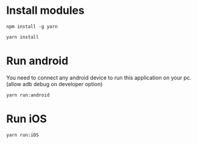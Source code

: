 
# Install modules
`npm install -g yarn`

`yarn install`

# Run android

You need to connect any android device to run this application on your pc. (allow adb debug on developer option)

`yarn run:android`

# Run iOS

`yarn run:iOS`

